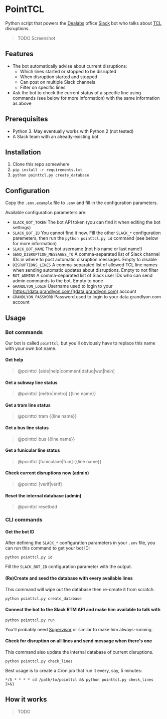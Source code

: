 # PointTCL

Python script that powers the [Dealabs](https://www.dealabs.com/) office [Slack](https://slack.com/) bot who talks about
[TCL](http://www.tcl.fr/) disruptions.

> TODO Screenshot

## Features

  - The bot automatically advise about current disruptions:
    - Which lines started or stopped to be disrupted
    - When disruption started and stopped
    - Can post on multiple Slack channels
    - Filter on specific lines
  - Ask the bot to check the current status of a specific line using commands (see below for more information) with the same information as above

## Prerequisites

  - Python 3. May eventually works with Python 2 (not tested)
  - A Slack team with an already-existing bot

## Installation

  1. Clone this repo somewhere
  2. `pip install -r requirements.txt`
  3. `python pointtcl.py create_database`

## Configuration

Copy the `.env.example` file to `.env` and fill in the configuration parameters.

Available configuration parameters are:

  - `SLACK_BOT_TOKEN` The bot API token (you can find it when editing the bot settings)
  - `SLACK_BOT_ID` You cannot find it now. Fill the other `SLACK_*` configuration paremeters, then run the `python pointtcl.py id` command (see below for more information)
  - `SLACK_BOT_NAME` The bot username (not his name or last name!)
  - `SEND_DISRUPTION_MESSAGES_TO` A comma-separated list of Slack channel IDs in where to post automatic disruption messages. Empty to disable
  - `DISRUPTIONS_LINES` A comma-separated list of allowed TCL line names when sending automatic updates about disruptions. Empty to not filter
  - `BOT_ADMINS` A comma-separated list of Slack user IDs who can send admin commands to the bot. Empty to none
  - `GRANDLYON_LOGIN` Username used to login to your [https://data.grandlyon.com/](data.grandlyon.com) account
  - `GRANDLYON_PASSWORD` Password used to login to your data.grandlyon.com account

## Usage

### Bot commands

Our bot is called `pointtcl`, but you'll obviously have to replace this name with your own bot name.

#### Get help

> @pointtcl [aide|help|comment|dafuq|wut|hein]

#### Get a subway line status

> @pointtcl [métro|metro] {{line name}}

#### Get a tram line status

> @pointtcl tram {{line name}}

#### Get a bus line status

> @pointtcl bus {{line name}}

#### Get a funicular line status

> @pointtcl [funiculaire|funi] {{line name}}

#### Check current disruptions now (admin)

> @pointtcl [verif|vérif]

#### Reset the internal database (admin)

> @pointtcl resetbdd

### CLI commands

#### Get the bot ID

After defining the `SLACK_*` configuration parameters in your `.env` file, you can run this command to get your bot ID:

```
python pointtcl.py id
```

Fill the `SLACK_BOT_ID` configuration parameter with the output.

#### (Re)Create and seed the database with every available lines

This command will wipe out the database then re-create it from scratch.

```
python pointtcl.py create_database
```

#### Connect the bot to the Slack RTM API and make him available to talk with

```
python pointtcl.py run
```

You'll probably need [Supervisor](http://supervisord.org/) or similar to make him always-running.

#### Check for disruption on all lines and send message when there's one

This command also update the internal database of current disruptions.

```
python pointtcl.py check_lines
```

Best usage is to create a Cron job that run it every, say, 5 minutes:

```
*/5 * * * * cd /path/to/pointtcl && python pointtcl.py check_lines 2>&1
```

## How it works

> TODO
